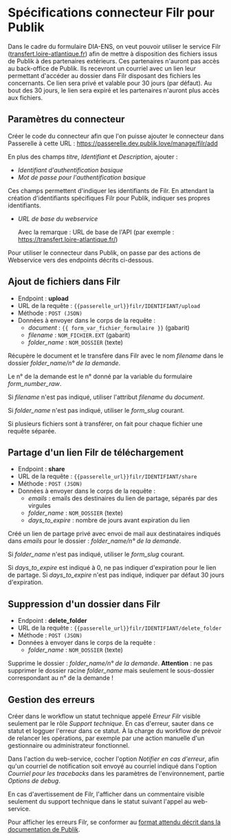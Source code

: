# Spécifications connecteur Filr pour Publik

Dans le cadre du formulaire DIA-ENS, on veut pouvoir utiliser le service Filr ([transfert.loire-atlantique.fr](https://transfert.loire-atlantique.fr/)) afin de mettre à disposition des fichiers issus de Publik à des partenaires extérieurs. Ces partenaires n'auront pas accès au back-office de Publik. Ils recevront un courriel avec un lien leur permettant d'accéder au dossier dans Filr disposant des fichiers les concernants. Ce lien sera privé et valable pour 30 jours (par défaut). Au bout des 30 jours, le lien sera expiré et les partenaires n'auront plus accès aux fichiers.

## Paramètres du connecteur

Créer le code du connecteur afin que l'on puisse ajouter le connecteur dans Passerelle à cette URL :
https://passerelle.dev.publik.love/manage/filr/add

En plus des champs *titre*, *Identifiant* et *Description*, ajouter :

* *Identifiant d'authentification basique*
* *Mot de passe pour l'authentification basique*

Ces champs permettent d'indiquer les identifiants de Filr. En attendant la création d'identifiants spécifiques Filr pour Publik, indiquer ses propres identifiants.

*  *URL de base du webservice*

    Avec la remarque : URL de base de l'API (par exemple : https://transfert.loire-atlantique.fr/)

Pour utiliser le connecteur dans Publik, on passe par des actions de Webservice vers des endpoints décrits ci-dessous.

## Ajout de fichiers dans Filr

* Endpoint : **upload**
* URL de la requête : `{{passerelle_url}}filr/IDENTIFIANT/upload`
* Méthode : `POST (JSON)`
* Données à envoyer dans le corps de la requête :
    * *document* : `{{ form_var_fichier_formulaire }}` (gabarit)
    * *filename* : `NOM_FICHIER.EXT` (gabarit)
    * *folder_name* : `NOM_DOSSIER` (texte)

Récupère le document et le transfère dans Filr avec le nom *filename* dans le dossier *folder_name/n° de la demande*.

Le n° de la demande est le n° donné par la variable du formulaire *form_number_raw*.

Si *filename* n'est pas indiqué, utiliser l'attribut *filename* du *document*.

Si *folder_name* n'est pas indiqué, utiliser le *form_slug* courant.

Si plusieurs fichiers sont à transférer, on fait pour chaque fichier une requête séparée.

## Partage d'un lien Filr de téléchargement

* Endpoint : **share**
* URL de la requête : `{{passerelle_url}}filr/IDENTIFIANT/share`
* Méthode : `POST (JSON)`
* Données à envoyer dans le corps de la requête :
    * *emails* : emails des destinaires du lien de partage, séparés par des virgules
    * *folder_name* : `NOM_DOSSIER` (texte)
    * *days_to_expire* : nombre de jours avant expiration du lien

Créé un lien de partage privé avec envoi de mail aux destinataires indiqués dans *emails* pour le dossier : *folder_name/n° de la demande*.

Si *folder_name* n'est pas indiqué, utiliser le *form_slug* courant.

Si *days_to_expire* est indiqué à 0, ne pas indiquer d'expiration pour le lien de partage. Si *days_to_expire* n'est pas indiqué, indiquer par défaut 30 jours d'expiration.

## Suppression d'un dossier dans Filr

* Endpoint : **delete_folder**
* URL de la requête : `{{passerelle_url}}filr/IDENTIFIANT/delete_folder`
* Méthode : `POST (JSON)`
* Données à envoyer dans le corps de la requête :
    * *folder_name* : `NOM_DOSSIER` (texte)

Supprime le dossier : *folder_name/n° de la demande*. **Attention** : ne pas supprimer le dossier racine *folder_name* mais seulement le sous-dossier correspondant au n° de la demande !

## Gestion des erreurs

Créer dans le workflow un statut technique appelé *Erreur Filr* visible seulement par le rôle *Support technique*. En cas d'erreur, sauter dans ce statut et logguer l'erreur dans ce statut. À la charge du workflow de prévoir de relancer les opérations, par exemple par une action manuelle d'un gestionnaire ou administrateur fonctionnel.

Dans l'action du web-service, cocher l'option *Notifier en cas d'erreur*, afin qu'un courriel de notification soit envoyé au courriel indiqué dans l'option *Courriel pour les tracebacks* dans les paramètres de l'environnement, partie *Options de debug*.

En cas d'avertissement de Filr, l'afficher dans un commentaire visible seulement du support technique dans le statut suivant l'appel au web-service.

Pour afficher les erreurs Filr, se conformer au [format attendu décrit dans la documentation de Publik](https://doc-publik.entrouvert.com/dev/echanges-logiciel-de-demandes-metier/#Format-des-r%C3%A9ponses-en-cas-derreur).
